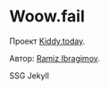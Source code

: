 # Woow.fail

Проект [Kiddy.today](https://Woow.fail).

Автор: [Ramiz Ibragimov](https://github.com/RamizIb).

SSG Jekyll
